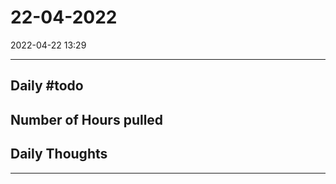 # 22-04-2022
2022-04-22 13:29

---


## Daily #todo 

## Number of Hours pulled 

## Daily Thoughts




--- 
